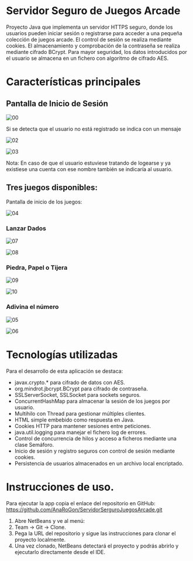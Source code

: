 # Servidor Seguro de Juegos Arcade
Proyecto Java que implementa un servidor HTTPS seguro, donde los usuarios pueden iniciar sesión o registrarse para acceder a una pequeña colección de juegos arcade. 
El control de sesión se realiza mediante cookies. El almacenamiento y comprobación de la contraseña se realiza mediante cifrado BCrypt.
Para mayor seguridad, los datos introducidos por el usuario se almacena en un fichero con algoritmo de cifrado AES. 

# Características principales

## Pantalla de Inicio de Sesión

![00](https://github.com/user-attachments/assets/0dee0bc2-b7e4-4661-a17c-863d40bbfac2)

Si se detecta que el usuario no está registrado se indica con un mensaje

![02](https://github.com/user-attachments/assets/c176a3f1-7623-4f42-9f12-fc9f2a028454)

![03](https://github.com/user-attachments/assets/a9b4b7e6-e222-41f0-b430-5857ba80b15e)

Nota: En caso de que el usuario estuviese tratando de logearse y ya existiese una cuenta con ese nombre
también se indicaría al usuario. 

## Tres juegos disponibles:

Pantalla de inicio de los juegos: 

![04](https://github.com/user-attachments/assets/019f11c0-40ec-46c8-9e67-8f477a74be96)

### Lanzar Dados

![07](https://github.com/user-attachments/assets/982cf0be-a41d-40d4-a5da-526dd31df8f7)

![08](https://github.com/user-attachments/assets/d7a136c8-4688-4d01-a3c6-c28437edf315)

### Piedra, Papel o Tijera

![09](https://github.com/user-attachments/assets/1b4783bd-a7fd-4d36-88c6-6c7465daf13e)

![10](https://github.com/user-attachments/assets/a95b1aa2-054e-4ce8-ab35-ac1a9dcc97c0)

### Adivina el número

![05](https://github.com/user-attachments/assets/afe374ec-016c-4dc7-955e-398fa5da2d14)

![06](https://github.com/user-attachments/assets/db65b2ce-2912-40c1-8b98-ef0e1a884b39)

# Tecnologías utilizadas

Para el desarrollo de esta aplicación se destaca: 
* javax.crypto.* para cifrado de datos con AES.
* org.mindrot.jbcrypt.BCrypt para cifrado de contraseña. 
* SSLServerSocket, SSLSocket para sockets seguros. 
* ConcurrentHashMap para almacenar la sesión de los juegos por usuario.
* Multihilo con Thread para gestionar múltiples clientes.
* HTML simple embebido como respuesta en Java.
* Cookies HTTP para mantener sesiones entre peticiones.
* java.util.logging para manejar el fichero log de errores.
* Control de concurrencia de hilos y acceso a ficheros mediante una clase Semáforo.
* Inicio de sesión y registro seguros con control de sesión mediante cookies.
* Persistencia de usuarios almacenados en un archivo local encriptado.

# Instrucciones de uso.

Para ejecutar la app copia el enlace del repositorio en GitHub: <https://github.com/AnaRoGon/ServidorSerguroJuegosArcade.git>

1. Abre NetBeans y ve al menú:
2. Team -> Git -> Clone.
3. Pega la URL del repositorio y sigue las instrucciones para clonar el proyecto localmente.
4. Una vez clonado, NetBeans detectará el proyecto y podrás abrirlo y ejecutarlo directamente desde el IDE.

